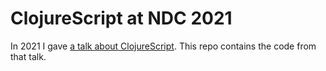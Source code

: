 # ClojureScript at NDC 2021

In 2021 I gave [a talk about
ClojureScript](https://www.youtube.com/watch?v=yFVk3D76wQw). This repo contains
the code from that talk.
